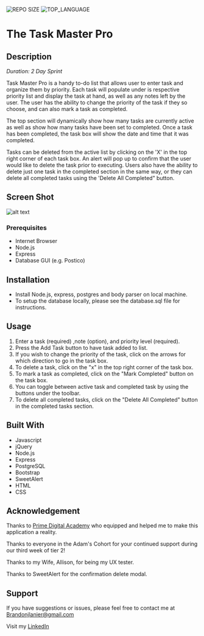 ![REPO SIZE](https://img.shields.io/github/repo-size/brandon-lanier/weekend-sql-to-do-list.svg?style=flat-square)
![TOP_LANGUAGE](https://img.shields.io/github/languages/top/brandon-lanier/weekend-sql-to-do-list.svg?style=flat-square)
# The Task Master Pro

## Description

_Duration: 2 Day Sprint_

Task Master Pro is a handy to-do list that allows user to enter task and organize them by priority.  Each task will populate under is respective priority list and display the task at hand, as well as any notes left by the user.  The user has the ability to change the priority of the task if they so choose, and can also mark a task as completed.

The top section will dynamically show how many tasks are currently active as well as show how many tasks have been set to completed.  Once a task has been completed, the task box will show the date and time that it was completed.

Tasks can be deleted from the active list by clicking on the 'X' in the top right corner of each task box.  An alert will pop up to confirm that the user would like to delete the task prior to executing.  Users also have the ability to delete just one task in the completed section in the same way, or they can delete all completed tasks using the 'Delete All Completed" button.
## Screen Shot

![alt text](https://github.com/Brandon-Lanier/weekend-sql-to-do-list/blob/master/server/public/screen-recording.gif?raw=true)



### Prerequisites

- Internet Browser
- Node.js
- Express
- Database GUI (e.g. Postico)

## Installation

- Install Node.js, express, postgres and body parser on local machine.
- To setup the database locally, please see the database.sql file for instructions.

## Usage

1. Enter a task (required) ,note (option), and priority level (required).
2. Press the Add Task button to have task added to list.
3. If you wish to change the priority of the task, click on the arrows for which direction to go in the task box.
4. To delete a task, click on the "x" in the top right corner of the task box.
5. To mark a task as completed, click on the "Mark Completed" button on the task box.
6. You can toggle between active task and completed task by using the buttons under the toolbar.
7. To delete all completed tasks, click on the "Delete All Completed" button in the completed tasks section.

## Built With

- Javascript
- jQuery
- Node.js
- Express
- PostgreSQL
- Bootstrap
- SweetAlert
- HTML
- CSS
## Acknowledgement
Thanks to [Prime Digital Academy](www.primeacademy.io) who equipped and helped me to make this application a reality. 

Thanks to everyone in the Adam's Cohort for your continued support during our third week of tier 2!

Thanks to my Wife, Allison, for being my UX tester.

Thanks to SweetAlert for the confirmation delete modal.

## Support
If you have suggestions or issues, please feel free to contact me at [Brandonjlanier@gmail.com](mailto:brandonjlanier@gmail.com)

Visit my [LinkedIn](https://www.linkedin.com/in/brandon-lanier-b5678b26/)


